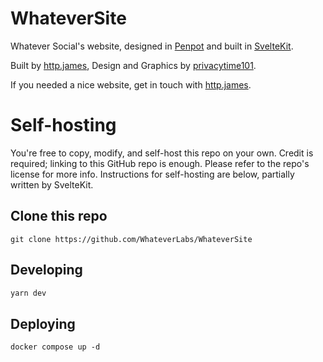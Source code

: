 # WhateverSite
Whatever Social's website, designed in [Penpot](https://penpot.app) and built in [SvelteKit](https://kit.svelte.dev).

Built by [http.james](https://httpjames.space), Design and Graphics by [privacytime101](https://github.com/privacytime101).

If you needed a nice website, get in touch with [http.james](https://httpjames.space).

# Self-hosting
You're free to copy, modify, and self-host this repo on your own. Credit is required; linking to this GitHub repo is enough. Please refer to the repo's license for more info. Instructions for self-hosting are below, partially written by SvelteKit.

## Clone this repo
```git clone https://github.com/WhateverLabs/WhateverSite```

## Developing

```bash
yarn dev
```

## Deploying

`docker compose up -d`
